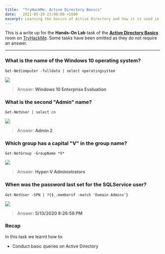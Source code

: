 ```yaml
---
title:  "TryHackMe: Active Directory Basics"
date:   2021-05-29 23:00:00 +1000
excerpt: Learning the basics of Active Directory and how it is used in the real world today.
---
```


This is a write up for the **Hands-On Lab** task of the [**Active Directory Basics**](https://tryhackme.com/room/activedirectorybasics) room on [TryHackMe](https://tryhackme.com). Some tasks have been omitted as they do not require an answer.

***

### What is the name of the Windows 10 operating system?

```
Get-NetComputer -fulldata | select operatingsystem
```

<img src="{{ site.baseurl }}/assets/images/2021-05-29-active-directory-basics/01-os.png">

> Answer: **Windows 10 Enterprise Evaluation**

### What is the second "Admin" name?

```
Get-NetUser | select cn
```

<img src="{{ site.baseurl }}/assets/images/2021-05-29-active-directory-basics/02-admin.png">

> Answer: **Admin 2**

### Which group has a capital "V" in the group name?

```
Get-NetGroup -GroupName *V*
```

<img src="{{ site.baseurl }}/assets/images/2021-05-29-active-directory-basics/03-v.png">

> Answer: **Hyper-V Administrators**

### When was the password last set for the SQLService user?

```
Get-NetUser -SPN | ?{$_.memberof -match 'Domain Admins'}
```

<img src="{{ site.baseurl }}/assets/images/2021-05-29-active-directory-basics/04-pwd.png">

> Answer: **5/13/2020 8:26:58 PM**

### Recap

In this task we learnt how to:
 * Conduct basic queries on Active Directory
 